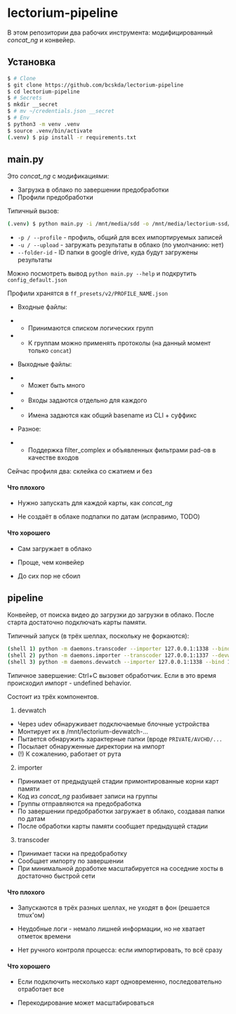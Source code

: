 # lectorium-pipeline

В этом репозитории два рабочих инструмента: модифицированный *concat_ng* и конвейер.

## Установка

```bash
$ # Clone
$ git clone https://github.com/bcskda/lectorium-pipeline
$ cd lectorium-pipeline
$ # Secrets
$ mkdir __secret
$ # mv ~/credentials.json __secret
$ # Env
$ python3 -m venv .venv
$ source .venv/bin/activate
(.venv) $ pip install -r requirements.txt
```

## main.py

Это *concat_ng* c модификациями:
- Загрузка в облако по завершении предобработки
- Профили предобработки

Типичный вызов:

```bash
(.venv) $ python main.py -i /mnt/media/sdd -o /mnt/media/lectorium-ssd/Lectorium -p concat_compress -u --folder-id=XXYYZZ
```

- ```-p / --profile``` - профиль, общий для всех импортируемых записей
- ```-u / --upload``` - загружать результаты в облако (по умолчанию: нет)
- ```--folder-id``` - ID папки в google drive, куда будут загружены результаты

Можно посмотреть вывод ```python main.py --help``` и подкрутить ```config_default.json```

Профили хранятся в ```ff_presets/v2/PROFILE_NAME.json```

- Входные файлы:
- - Принимаются списком логических групп
- - К группам можно применять протоколы (на данный момент только ```concat```)

- Выходные файлы:
- - Может быть много
- - Входы задаются отдельно для каждого
- - Имена задаются как общий basename из CLI + суффикс

- Разное:
- - Поддержка filter_complex и объявленных фильтрами pad-ов в качестве входов

Сейчас профиля два: склейка со сжатием и без

#### Что плохого

- Нужно запускать для каждой карты, как *concat_ng*

- Не создаёт в облаке подпапки по датам (исправимо, TODO)

#### Что хорошего

- Сам загружает в облако

- Проще, чем конвейер

- До сих пор не сбоил

## pipeline

Конвейер, от поиска видео до загрузки до загрузки в облако. После старта достаточно подключать карты памяти.

Типичный запуск (в трёх шеллах, поскольку не форкаются):

```bash
(shell 1) python -m daemons.transcoder --importer 127.0.0.1:1338 --bind 127.0.0.1:1337
(shell 2) python -m daemons.importer --transcoder 127.0.0.1:1337 --devwatch 127.0.0.1:1339 --bind 127.0.0.1:1338
(shell 3) python -m daemons.devwatch --importer 127.0.0.1:1338 --bind 127.0.0.1:1339
```

Типичное завершение: Ctrl+C вызовет обработчик. Если в это время происходил импорт - undefined behavior.

Состоит из трёх компонентов.

1) devwatch
- Через udev обнаруживает подключаемые блочные устройства
- Монтирует их в /mnt/lectorium-devwatch-...
- Пытается обнаружить характерные папки (вроде ```PRIVATE/AVCHD/...```
- Посылает обнаруженные директории на импорт
- (!) К сожалению, работает от рута

2) importer
- Принимает от предыдущей стадии примонтированные корни карт памяти
- Код из *concat_ng* разбивает записи на группы
- Группы отправляются на предобработка
- По завершении предобработки загружает в облако, создавая папки по датам
- После обработки карты памяти сообщает предыдущей стадии

3) transcoder
- Принимает таски на предобработку
- Сообщает импорту по завершении
- При минимальной доработке масштабируется на соседние хосты в достаточно быстрой сети

#### Что плохого

- Запускаются в трёх разных шеллах, не уходят в фон (решается tmux'ом)

- Неудобные логи - немало лишней информации, но не хватает отметок времени

- Нет ручного контроля процесса: если импортировать, то всё сразу

#### Что хорошего

- Если подключить несколько карт одновременно, последовательно отработает все

- Перекодирование может масштабироваться

